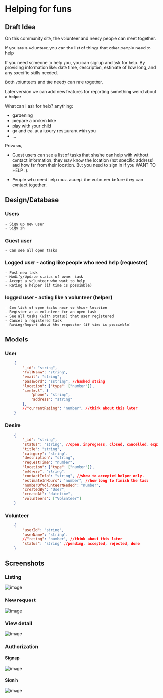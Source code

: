 # Helping for funs

## Draft Idea 

On this community site, the volunteer and needy people can meet together.

 

If you are a volunteer, you can the list of things that other people need to help

 

If you need someone to help you, you can signup and ask for help. By providing information like: date time, description, estimate of how long, and any specific skills needed.

 

Both volunteers and the needy can rate together.

 

Later version we can add new features for reporting something weird about a helper

 

What can I ask for help? anything:
- gardening
- prepare a broken bike
- play with your child
- go and eat at a luxury restaurant with you
- ...

 

Privates,
- Guest users can see a list of tasks that she/he can help with without contact information, they may know the location (not specific address) and how far from their location. But you need to sign in if you WANT TO HELP :).

 

- People who need help must accept the volunteer before they can contact together.


## Design/Database

### Users
    - Sign up new user
    - Sign in

### Guest user
    - Can see all open tasks

### Logged user - acting like people who need help (requester)
    - Post new task
    - Modify/Update status of owner task
    - Accept a volunteer who want to help
    - Rating a helper (if time is possinble)

### logged user - acting like a volunteer (helper)
    - See list of open tasks near to thier location
    - Register as a volunteer for an open task
    - See all tasks (with status) that user registered
    - Cancel a registered task
    - Rating/Report about the requester (if time is possinble)

## Models
### User
```json
    {
        "_id": "string",
        "fullName": "string",
        "email": "string",
        "password": "sstring", //hashed string
        "location": {"type": ["number"]},
        "contact": {
            "phone": "string",
            "address": "string"
        },
        //"currentRating": "number", //think about this later
    }
```

### Desire
```json
    {
        "_id": "string",
        "status": "string", //open, inprogress, closed, cancelled, expired
        "title": "string",
        "category": "string",
        "description": "string",
        "requestTime": "number",
        "location": {"type": ["number"]},
        "address": "string",
        "contactInfo": "string", //show to accepted helper only.
        "estimateInHours": "number", //how long to finish the task
        "numberOfVolunteerNeeded": "number",
        "createdBy": "User",
        "createAt": "datetime",
        "volunteers": ["Volunteer"]
    }
```
### Volunteer
```json
    {
        "userId": "string",
        "userName": "string",
        //"rating": "number", //think about this later
        "status": "string" //pending, accepted, rejected, done
    }

```
## Screenshots
### Listing
![image](https://github.com/maharishi-university/final-project-thonguyen-dev/assets/59194586/5a43fe0b-a41f-4e96-b257-d86968d5c547)

### New request
![image](https://github.com/maharishi-university/final-project-thonguyen-dev/assets/59194586/976140a3-03c8-4258-9a91-ffe678dadaf3)

### View detail
![image](https://github.com/maharishi-university/final-project-thonguyen-dev/assets/59194586/36f619ce-7db1-4fb9-bc29-4d94043de5de)

### Authorization
#### Signup
![image](https://github.com/maharishi-university/final-project-thonguyen-dev/assets/59194586/6d25611b-1ee0-4528-9d80-2c831d4d8e0e)

#### Signin
![image](https://github.com/maharishi-university/final-project-thonguyen-dev/assets/59194586/c935ef56-cbc5-4b85-861b-aa8e9c5fd76e)





